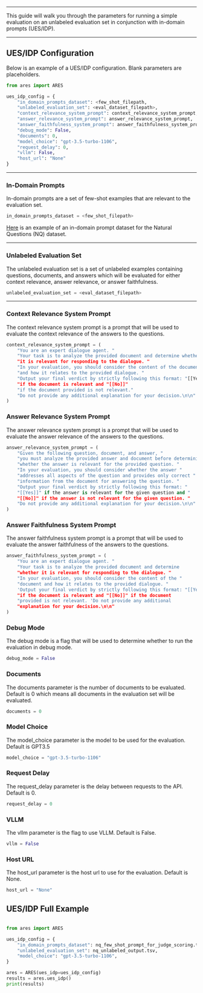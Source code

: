
<hr>

This guide will walk you through the parameters for running a simple evaluation on
an unlabeled evaluation set in conjunction with in-domain prompts (UES/IDP).

<hr> 

## UES/IDP Configuration

Below is an example of a UES/IDP configuration. Blank parameters are placeholders.

```python 
from ares import ARES

ues_idp_config = {
    "in_domain_prompts_dataset": <few_shot_filepath, 
    "unlabeled_evaluation_set": <eval_dataset_filepath>,
    "context_relevance_system_prompt": context_relevance_system_prompt,
    "answer_relevance_system_prompt": answer_relevance_system_prompt,
    "answer_faithfulness_system_prompt": answer_faithfulness_system_prompt,
    "debug_mode": False,
    "documents": 0,
    "model_choice": "gpt-3.5-turbo-1106",
    "request_delay": 0,
    "vllm": False,
    "host_url": "None"
}

```

<hr> 

### In-Domain Prompts 

In-domain prompts are a set of few-shot examples that are relevant to the evaluation set.

```python
in_domain_prompts_dataset = <few_shot_filepath>
```

[Here](https://github.com/stanford-futuredata/ARES/blob/main/datasets/example_files/nq_few_shot_prompt_for_synthetic_query_generation.tsv) is an example of an in-domain prompt dataset for the Natural Questions (NQ) dataset.

<hr> 

### Unlabeled Evaluation Set 

The unlabeled evaluation set is a set of unlabeled examples containing questions, documents, and answers which will be evaluated 
for either context relevance, answer relevance, or answer faithfulness.

```python
unlabeled_evaluation_set = <eval_dataset_filepath>
```

<hr> 

### Context Relevance System Prompt 

The context relevance system prompt is a prompt that will be used to evaluate the context relevance of the answers to the questions.

```python
context_relevance_system_prompt = (
    "You are an expert dialogue agent. "
    "Your task is to analyze the provided document and determine whether 
    "it is relevant for responding to the dialogue. "
    "In your evaluation, you should consider the content of the document "
    "and how it relates to the provided dialogue. "
    "Output your final verdict by strictly following this format: "[[Yes]]" 
    "if the document is relevant and "[[No]]" 
    "if the document provided is not relevant."
    "Do not provide any additional explanation for your decision.\n\n"
)
```

### Answer Relevance System Prompt 

The answer relevance system prompt is a prompt that will be used to evaluate the answer relevance of the answers to the questions.

```python 
answer_relevance_system_prompt = (
    "Given the following question, document, and answer, "
    "you must analyze the provided answer and document before determining "
    "whether the answer is relevant for the provided question. "
    "In your evaluation, you should consider whether the answer "
    "addresses all aspects of the question and provides only correct "
    "information from the document for answering the question. "
    "Output your final verdict by strictly following this format: "
    "[[Yes]]" if the answer is relevant for the given question and " 
    "[[No]]" if the answer is not relevant for the given question. "
    "Do not provide any additional explanation for your decision.\n\n"
)

```

### Answer Faithfulness System Prompt 

The answer faithfulness system prompt is a prompt that will be used to evaluate the answer faithfulness of the answers to the questions.

```python 
answer_faithfulness_system_prompt = (
    "You are an expert dialogue agent. "
    "Your task is to analyze the provided document and determine 
    "whether it is relevant for responding to the dialogue. "
    "In your evaluation, you should consider the content of the "
    "document and how it relates to the provided dialogue. "
    'Output your final verdict by strictly following this format: "[[Yes]]" 
    "if the document is relevant and "[[No]]" if the document 
    "provided is not relevant. 'Do not provide any additional 
    "explanation for your decision.\n\n"
)
```

### Debug Mode 

The debug mode is a flag that will be used to determine whether to run the evaluation in debug mode.

```python 
debug_mode = False
```

### Documents 

The documents parameter is the number of documents to be evaluated. Default is 0 which means all documents in the evaluation set will be evaluated.

```python 
documents = 0
```

### Model Choice 

The model_choice parameter is the model to be used for the evaluation. Default is GPT3.5

```python 
model_choice = "gpt-3.5-turbo-1106"
```

### Request Delay 

The request_delay parameter is the delay between requests to the API. Default is 0.

```python 
request_delay = 0
```

### VLLM 

The vllm parameter is the flag to use VLLM. Default is False.

```python 
vllm = False
```

### Host URL 

The host_url parameter is the host url to use for the evaluation. Default is None.

```python 
host_url = "None"
```

## UES/IDP Full Example

```python 

from ares import ARES

ues_idp_config = {
    "in_domain_prompts_dataset": nq_few_shot_prompt_for_judge_scoring.tsv, 
    "unlabeled_evaluation_set": nq_unlabeled_output.tsv,
    "model_choice": "gpt-3.5-turbo-1106",
}

ares = ARES(ues_idp=ues_idp_config)
results = ares.ues_idp()
print(results)

```